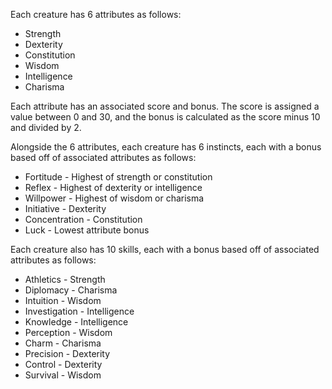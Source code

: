 Each creature has 6 attributes as follows:
- Strength
- Dexterity
- Constitution
- Wisdom
- Intelligence
- Charisma

Each attribute has an associated score and bonus. The score is assigned a value between 0 and 30, and the bonus is calculated as the score minus 10 and divided by 2.

Alongside the 6 attributes, each creature has 6 instincts, each with a bonus based off of associated attributes as follows:
- Fortitude - Highest of strength or constitution
- Reflex - Highest of dexterity or intelligence
- Willpower - Highest of wisdom or charisma
- Initiative - Dexterity
- Concentration - Constitution
- Luck - Lowest attribute bonus

Each creature also has 10 skills, each with a bonus based off of associated attributes as follows:
- Athletics - Strength
- Diplomacy - Charisma
- Intuition - Wisdom
- Investigation - Intelligence
- Knowledge - Intelligence
- Perception - Wisdom
- Charm - Charisma
- Precision - Dexterity
- Control - Dexterity
- Survival - Wisdom